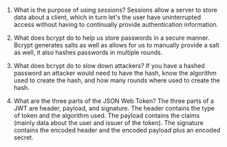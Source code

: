 <!-- Answers to the Short Answer Essay Questions go here -->

1. What is the purpose of using _sessions_?
Sessions allow a server to store data about a client, which in turn let's the user have uninterrupted access without having to continually provide authentication information.

2. What does bcrypt do to help us store passwords in a secure manner.
Bcrypt generates salts as well as allows for us to manually provide a salt as well, it also hashes passwords in multiple rounds.

3. What does bcrypt do to slow down attackers?
If you have a hashed password an attacker would need to have the hash, know the algorithm used to create the hash, and how many rounds where used to create the hash.

4. What are the three parts of the JSON Web Token?
The three parts of a JWT are header, payload, and signature. The header contains the type of token and the algorithm used. The payload contains the claims (mainly data about the user and issuer of the token). The signature contains the encoded header and the encoded payload plus an encoded secret.
